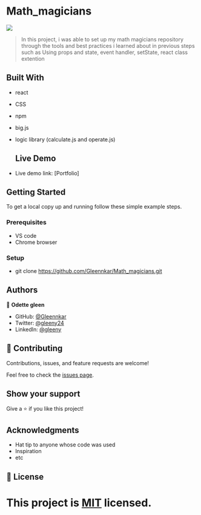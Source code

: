 # Math_magicians

![](https://img.shields.io/badge/Microverse-blueviolet)



> In this project, i was able to set up my math magicians repository through the tools and best practices i learned about in previous steps such as Using props and state, event handler, setState, react class extention


## Built With

- react
- CSS
- npm
- big.js
- logic library (calculate.js and operate.js)



  ## Live Demo

- Live demo link: [Portfolio] 


## Getting Started



To get a local copy up and running follow these simple example steps.

### Prerequisites
- VS code
- Chrome browser

### Setup
- git clone  https://github.com/Gleennkar/Math_magicians.git





## Authors

👤 **Odette gleen**

- GitHub: [@Gleennkar](https://github.com/Gleennkar)
- Twitter: [@gleeny24](https://twitter.com/twitterhandle)
- LinkedIn: [@gleeny](https://www.linkedin.com/in/gleeny-nkar-aa3917182)


## 🤝 Contributing

Contributions, issues, and feature requests are welcome!

Feel free to check the [issues page](../../issues/).

## Show your support

Give a ⭐️ if you like this project!

## Acknowledgments

- Hat tip to anyone whose code was used
- Inspiration
- etc

## 📝 License

This project is [MIT](./MIT.md) licensed.
=======


